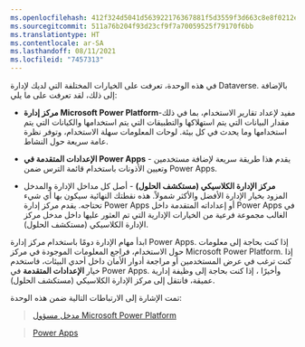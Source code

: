 ```yaml
---
ms.openlocfilehash: 412f324d5041d563922176367881f5d3559f3d663c8e8f0212e28f598ddec2ee
ms.sourcegitcommit: 511a76b204f93d23cf9f7a70059525f79170f6bb
ms.translationtype: HT
ms.contentlocale: ar-SA
ms.lasthandoff: 08/11/2021
ms.locfileid: "7457313"
---
```

في هذه الوحدة، تعرفت على الخيارات المختلفة التي لديك لإدارة Dataverse. بالإضافة إلى ذلك، لقد تعرفت على ما يلي:

-   **مركز إدارة Microsoft Power Platform**-مفيد لإعداد تقارير الاستخدام، بما في ذلك مقدار البيانات التي يتم استهلاكها والتطبيقات التي يتم استخدامها والكيانات التي يتم استخدامها وما يحدث في كل بيئة. لوحات المعلومات سهلة الاستخدام، وتوفر نظرة عامة سريعة حول النشاط.

-   **الإعدادات المتقدمة في Power Apps** - يقدم هذا طريقة سريعة لإضافة مستخدمين وتعيين الأذونات باستخدام قائمة الترس ضمن Power Apps.

-   **مركز الإدارة الكلاسيكي (مستكشف الحلول)** - أصل كل مداخل الإدارة والمدخل المزود بخيار الإدارة الأفضل والأكثر شمولاً. هذه نقطتك النهائية سيكون بها أي شيء تحتاجه. يقدم مركز إدارة Power Apps أو إعداداته المتقدمة داخل Power Apps في الغالب مجموعة فرعية من الخيارات الإدارية التي تم العثور عليها داخل مدخل مركز الإدارة الكلاسيكي (مستكشف الحلول).

ابدأ مهام الإدارة دومًا باستخدام مركز إدارة Power Apps. إذا كنت بحاجة إلى معلومات حول الاستخدام، فراجع المعلومات الموجودة في مركز Microsoft Power Platform. إذا كنت ترغب في عرض المستخدمين أو مراجعة أدوار الأمان داخل أحدي البيئات، فاستخدم خيار **الإعدادات المتقدمة** في Power Apps. وأخيرًا ، إذا كنت بحاجة إلى وظيفة إدارية عميقة، فانتقل إلى مركز الإدارة الكلاسيكي (مستكشف الحلول).

تمت الإشارة إلى الارتباطات التالية ضمن هذه الوحدة:

> [مدخل مسؤول Microsoft Power Platform](https://admin.powerplatform.microsoft.com)

> [Power Apps](https://www.powerapps.com)


